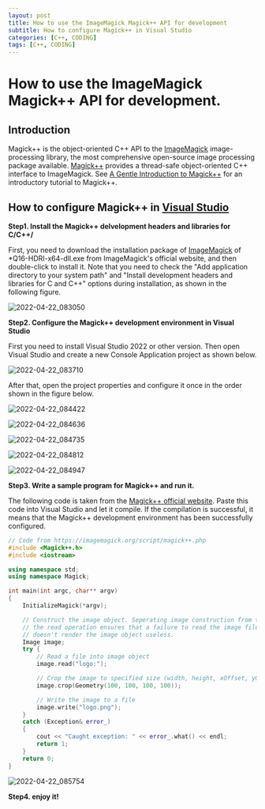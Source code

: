 ```yaml
---
layout: post
title: How to use the ImageMagick Magick++ API for development
subtitle: How to configure Magick++ in Visual Studio
categories: [C++, CODING]
tags: [C++, CODING]
---
```


# How to use the ImageMagick Magick++ API for development.

## Introduction

Magick++ is the object-oriented C++ API to the [ImageMagick](http://www.imagemagick.org/) image-processing library, the most comprehensive open-source image processing package available.  [Magick++](https://imagemagick.org/script/magick++.php) provides a thread-safe object-oriented C++ interface to ImageMagick.  See [A Gentle Introduction to Magick++](https://imagemagick.org/Magick++/tutorial/Magick++_tutorial.pdf) for an introductory tutorial to Magick++. 

## How to configure Magick++ in [Visual Studio](https://visualstudio.microsoft.com/)

**Step1. Install the Magick++ delvelopment headers and libraries for C/C++/**

First, you need to download the installation package of [ImageMagick](https://download.imagemagick.org/ImageMagick/download/binaries/ImageMagick-7.1.0-30-Q16-HDRI-x64-dll.exe) of *Q16-HDRI-x64-dll.exe from ImageMagick's official website, and then double-click to install it. Note that you need to check the "Add application directory to your system path" and "Install development headers and libraries for C and C++" options during installation, as shown in the following figure.

![2022-04-22_083050](https://raw.githubusercontent.com/Dot4diw/dot4diw.github.io/main/imagesource/2022-04-22_083050.jpg)

**Step2. Configure the Magick++ development environment in Visual Studio**

First you need to install Visual Studio 2022 or other version. Then open Visual Studio and create a new Console Application project as shown below.

![2022-04-22_083710](https://raw.githubusercontent.com/Dot4diw/dot4diw.github.io/main/imagesource/2022-04-22_083710.jpg)

After that, open the project properties and configure it once in the order shown in the figure below.

![2022-04-22_084422](https://raw.githubusercontent.com/Dot4diw/dot4diw.github.io/main/imagesource/2022-04-22_084422.jpg)

![2022-04-22_084636](https://raw.githubusercontent.com/Dot4diw/dot4diw.github.io/main/imagesource/2022-04-22_084636.jpg)

![2022-04-22_084735](https://raw.githubusercontent.com/Dot4diw/dot4diw.github.io/main/imagesource/2022-04-22_084735.jpg)

![2022-04-22_084812](https://raw.githubusercontent.com/Dot4diw/dot4diw.github.io/main/imagesource/2022-04-22_084812.jpg)

![2022-04-22_084947](https://raw.githubusercontent.com/Dot4diw/dot4diw.github.io/main/imagesource/2022-04-22_084947.jpg)

**Step3. Write a sample program for Magick++ and run it.**

The following code is taken from the [Magick++ official website](https://imagemagick.org/script/magick++.php). Paste this code into Visual Studio and let it compile. If the compilation is successful, it means that the Magick++ development environment has been successfully configured.

```C++
// Code from https://imagemagick.org/script/magick++.php
#include <Magick++.h> 
#include <iostream> 

using namespace std;
using namespace Magick;

int main(int argc, char** argv)
{
    InitializeMagick(*argv);

    // Construct the image object. Seperating image construction from the 
    // the read operation ensures that a failure to read the image file 
    // doesn't render the image object useless. 
    Image image;
    try {
        // Read a file into image object 
        image.read("logo:");

        // Crop the image to specified size (width, height, xOffset, yOffset)
        image.crop(Geometry(100, 100, 100, 100));

        // Write the image to a file 
        image.write("logo.png");
    }
    catch (Exception& error_)
    {
        cout << "Caught exception: " << error_.what() << endl;
        return 1;
    }
    return 0;
}
```



![2022-04-22_085754](C:\Users\ZLAB08\Pictures\2022-04-22_085754.jpg)

**Step4. enjoy it!**


